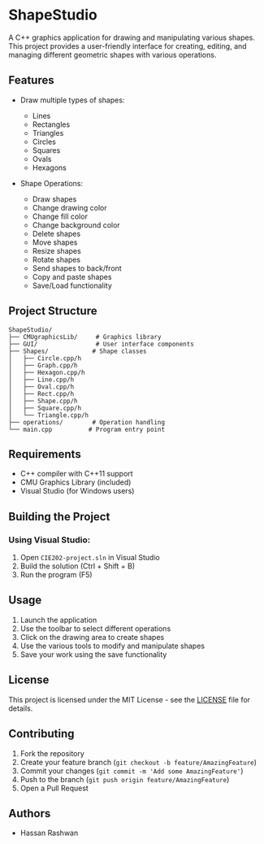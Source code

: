 # ShapeStudio

A C++ graphics application for drawing and manipulating various shapes. This project provides a user-friendly interface for creating, editing, and managing different geometric shapes with various operations.

## Features

- Draw multiple types of shapes:
  - Lines
  - Rectangles
  - Triangles
  - Circles
  - Squares
  - Ovals
  - Hexagons

- Shape Operations:
  - Draw shapes
  - Change drawing color
  - Change fill color
  - Change background color
  - Delete shapes
  - Move shapes
  - Resize shapes
  - Rotate shapes
  - Send shapes to back/front
  - Copy and paste shapes
  - Save/Load functionality

## Project Structure

```
ShapeStudio/
├── CMUgraphicsLib/     # Graphics library
├── GUI/                # User interface components
├── Shapes/            # Shape classes
│   ├── Circle.cpp/h
│   ├── Graph.cpp/h
│   ├── Hexagon.cpp/h
│   ├── Line.cpp/h
│   ├── Oval.cpp/h
│   ├── Rect.cpp/h
│   ├── Shape.cpp/h
│   ├── Square.cpp/h
│   └── Triangle.cpp/h
├── operations/        # Operation handling
└── main.cpp          # Program entry point
```

## Requirements

- C++ compiler with C++11 support
- CMU Graphics Library (included)
- Visual Studio (for Windows users)

## Building the Project

### Using Visual Studio:
1. Open `CIE202-project.sln` in Visual Studio
2. Build the solution (Ctrl + Shift + B)
3. Run the program (F5)

## Usage

1. Launch the application
2. Use the toolbar to select different operations
3. Click on the drawing area to create shapes
4. Use the various tools to modify and manipulate shapes
5. Save your work using the save functionality

## License

This project is licensed under the MIT License - see the [LICENSE](LICENSE) file for details.

## Contributing

1. Fork the repository
2. Create your feature branch (`git checkout -b feature/AmazingFeature`)
3. Commit your changes (`git commit -m 'Add some AmazingFeature'`)
4. Push to the branch (`git push origin feature/AmazingFeature`)
5. Open a Pull Request

## Authors

- Hassan Rashwan 